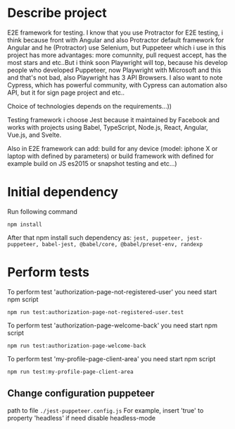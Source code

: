 # Describe project

E2E framework for testing. I know that you use Protractor for E2E testing, i think because front with Angular and also Protractor default framework for Angular and he (Protractor) use Selenium, but Puppeteer which i use in this project has more advantages: more comunnity, pull request accept, has the most stars and etc..But i think soon Playwright will top, because his develop people who developed Puppeteer, now Playwright with Microsoft and this and that's not bad, also Playwright has 3 API Browsers. I also want to note Cypress, which has powerful community, with Cypress can automation also API, but it for sign page project and etc..

Сhoice of technologies depends on the requirements...))

Testing framework i choose Jest because it maintained by Facebook and works with projects using Babel, TypeScript, Node.js, React, Angular, Vue.js, and Svelte.

Also in E2E framework can add: build for any device (model: iphone X or laptop with defined by parameters) or build framework with defined for example build on JS es2015 or snapshot testing and etc...)

# Initial dependency

Run following command

```
npm install
```
After that npm install such dependency as:
`jest, puppeteer, jest-puppeteer, babel-jest, @babel/core, @babel/preset-env, randexp`

# Perform tests

To perform test 'authorization-page-not-registered-user' you need start npm script
```
npm run test:authorization-page-not-registered-user.test
```

To perform test 'authorization-page-welcome-back' you need start npm script
```
npm run test:authorization-page-welcome-back
```
To perform test 'my-profile-page-client-area' you need start npm script
```
npm run test:my-profile-page-client-area
```

## Change configuration puppeteer 
path to file
``
./jest-puppeteer.config.js
``
For example, insert 'true' to property 'headless' if need disable headless-mode

